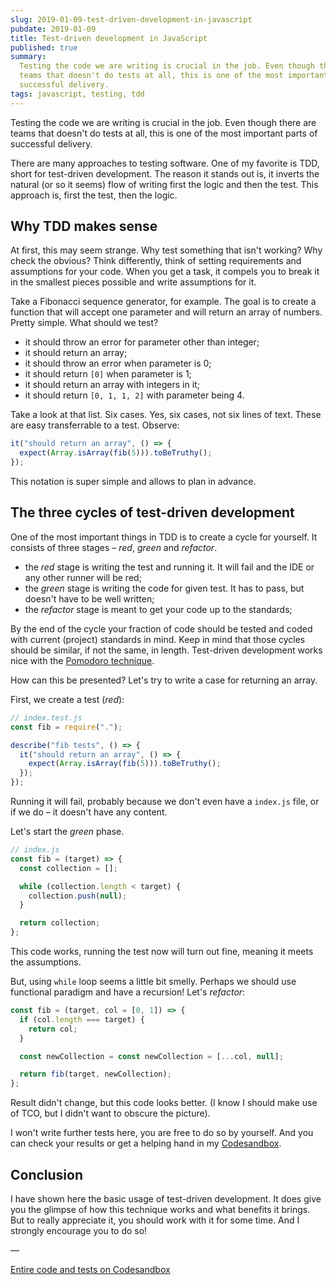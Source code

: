 ```yaml
---
slug: 2019-01-09-test-driven-development-in-javascript
pubdate: 2019-01-09
title: Test-driven development in JavaScript
published: true
summary:
  Testing the code we are writing is crucial in the job. Even though there are
  teams that doesn't do tests at all, this is one of the most important parts of
  successful delivery.
tags: javascript, testing, tdd
---
```


Testing the code we are writing is crucial in the job. Even though there are
teams that doesn't do tests at all, this is one of the most important parts of
successful delivery.

There are many approaches to testing software. One of my favorite is TDD, short
for test-driven development. The reason it stands out is, it inverts the natural
(or so it seems) flow of writing first the logic and then the test. This
approach is, first the test, then the logic.

## Why TDD makes sense

At first, this may seem strange. Why test something that isn't working? Why
check the obvious? Think differently, think of setting requirements and
assumptions for your code. When you get a task, it compels you to break it in
the smallest pieces possible and write assumptions for it.

Take a Fibonacci sequence generator, for example. The goal is to create a
function that will accept one parameter and will return an array of numbers.
Pretty simple. What should we test?

- it should throw an error for parameter other than integer;
- it should return an array;
- it should throw an error when parameter is 0;
- it should return `[0]` when parameter is 1;
- it should return an array with integers in it;
- it should return `[0, 1, 1, 2]` with parameter being 4.

Take a look at that list. Six cases. Yes, six cases, not six lines of text.
These are easy transferrable to a test. Observe:

```js
it("should return an array", () => {
  expect(Array.isArray(fib(5))).toBeTruthy();
});
```

This notation is super simple and allows to plan in advance.

## The three cycles of test-driven development

One of the most important things in TDD is to create a cycle for yourself. It
consists of three stages – *red*, _green_ and _refactor_.

- the _red_ stage is writing the test and running it. It will fail and the IDE
  or any other runner will be red;
- the _green_ stage is writing the code for given test. It has to pass, but
  doesn't have to be well written;
- the _refactor_ stage is meant to get your code up to the standards;

By the end of the cycle your fraction of code should be tested and coded with
current (project) standards in mind. Keep in mind that those cycles should be
similar, if not the same, in length. Test-driven development works nice with the
[Pomodoro technique](https://en.wikipedia.org/wiki/Pomodoro_Technique).

How can this be presented? Let's try to write a case for returning an array.

First, we create a test (_red_):

```js
// index.test.js
const fib = require(".");

describe("fib tests", () => {
  it("should return an array", () => {
    expect(Array.isArray(fib(5))).toBeTruthy();
  });
});
```

Running it will fail, probably because we don't even have a `index.js` file, or
if we do – it doesn't have any content.

Let's start the _green_ phase.

```js
// index.js
const fib = (target) => {
  const collection = [];

  while (collection.length < target) {
    collection.push(null);
  }

  return collection;
};
```

This code works, running the test now will turn out fine, meaning it meets the
assumptions.

But, using `while` loop seems a little bit smelly. Perhaps we should use
functional paradigm and have a recursion! Let's _refactor_:

```js
const fib = (target, col = [0, 1]) => {
  if (col.length === target) {
    return col;
  }

  const newCollection = const newCollection = [...col, null];

  return fib(target, newCollection);
};
```

Result didn't change, but this code looks better. (I know I should make use of
TCO, but I didn't want to obscure the picture).

I won't write further tests here, you are free to do so by yourself. And you can
check your results or get a helping hand in my
[Codesandbox](https://codesandbox.io/s/llml7197yq).

## Conclusion

I have shown here the basic usage of test-driven development. It does give you
the glimpse of how this technique works and what benefits it brings. But to
really appreciate it, you should work with it for some time. And I strongly
encourage you to do so!

—

[Entire code and tests on Codesandbox](https://codesandbox.io/s/llml7197yq)
